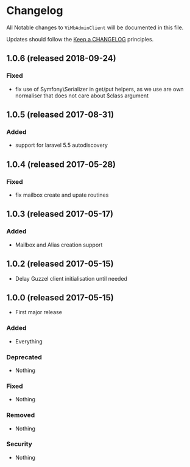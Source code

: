 # Changelog

All Notable changes to `ViMbAdminClient` will be documented in this file.

Updates should follow the [Keep a CHANGELOG](http://keepachangelog.com/) principles.

## 1.0.6 (released 2018-09-24)

### Fixed
- fix use of Symfony\Serializer in get/put helpers, as we use are own normaliser that does not care about $class argument


## 1.0.5 (released 2017-08-31)

### Added
- support for laravel 5.5 autodiscovery

## 1.0.4 (released 2017-05-28)

### Fixed
- fix mailbox create and upate routines

## 1.0.3 (released 2017-05-17)

### Added
- Mailbox and Alias creation support

## 1.0.2 (released 2017-05-15)

* Delay Guzzel client initialisation until needed

## 1.0.0 (released 2017-05-15)

* First major release

### Added
- Everything

### Deprecated
- Nothing

### Fixed
- Nothing

### Removed
- Nothing

### Security
- Nothing
